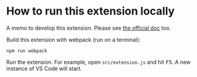 # How to run this extension locally

A memo to develop this extension. Please see [the official doc](https://code.visualstudio.com/api/get-started/your-first-extension) too.

Build this extension with webpack (run on a terminal):

```
npm run webpack
```

Run the extension. For example, open `src/extension.js` and hit <kbd>F5</kbd>. A new instance of VS Code will start.
